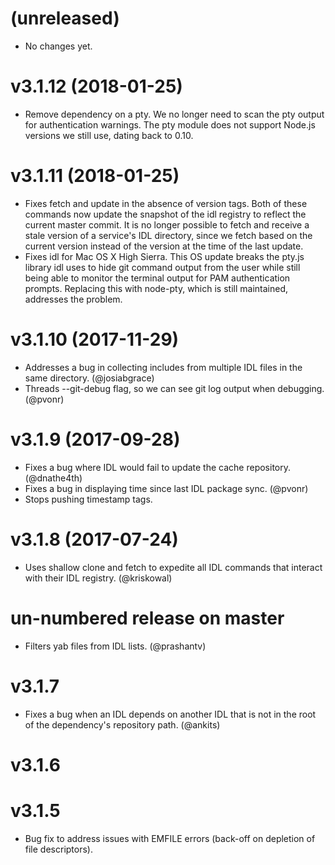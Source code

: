 
# (unreleased)

- No changes yet.


# v3.1.12 (2018-01-25)

- Remove dependency on a pty. We no longer need to scan the pty output
  for authentication warnings. The pty module does not support Node.js versions
  we still use, dating back to 0.10.


# v3.1.11 (2018-01-25)

- Fixes fetch and update in the absence of version tags. Both of these commands
  now update the snapshot of the idl registry to reflect the current master
  commit. It is no longer possible to fetch and receive a stale version of a
  service's IDL directory, since we fetch based on the current version instead
  of the version at the time of the last update.
- Fixes idl for Mac OS X High Sierra. This OS update breaks the pty.js library
  idl uses to hide git command output from the user while still being able to
  monitor the terminal output for PAM authentication prompts. Replacing this
  with node-pty, which is still maintained, addresses the problem.


# v3.1.10 (2017-11-29)

- Addresses a bug in collecting includes from multiple IDL files in the same
  directory. (@josiabgrace)
- Threads --git-debug flag, so we can see git log output when debugging. (@pvonr)


# v3.1.9 (2017-09-28)

- Fixes a bug where IDL would fail to update the cache repository. (@dnathe4th)
- Fixes a bug in displaying time since last IDL package sync. (@pvonr)
- Stops pushing timestamp tags.


# v3.1.8 (2017-07-24)

- Uses shallow clone and fetch to expedite all IDL commands that interact with
  their IDL registry. (@kriskowal)


# un-numbered release on master

- Filters yab files from IDL lists. (@prashantv)


# v3.1.7

- Fixes a bug when an IDL depends on another IDL that is not in the root of the
  dependency's repository path. (@ankits)


# v3.1.6


# v3.1.5

- Bug fix to address issues with EMFILE errors
  (back-off on depletion of file descriptors).
